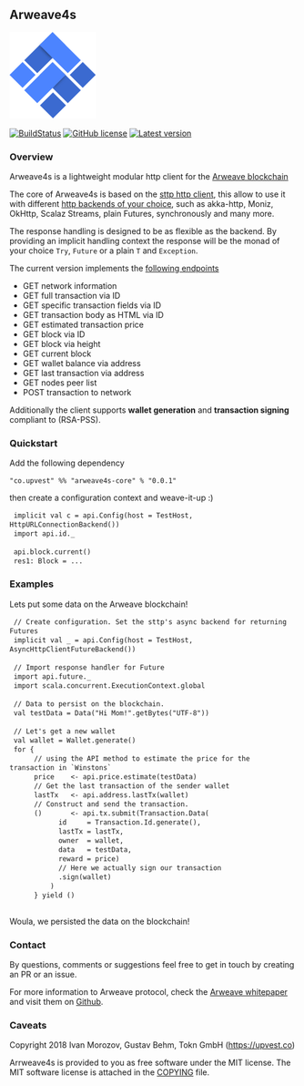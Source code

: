 
## Arweave4s
![arweave4s logo](logo.png)

[![BuildStatus](https://circleci.com/gh/toknapp/arweave4s.svg?style=svg)](https://circleci.com/gh/toknapp/arweave4s)
[![GitHub license](https://img.shields.io/badge/license-MIT-blue.svg)](https://raw.githubusercontent.com/toknapp/arweave4s/develop/COPYING)
[![Latest version](https://index.scala-lang.org/toknapp/arweave4s/arweave4s-core/latest.svg?color=blue&v=1)](https://index.scala-lang.org/toknapp/arweave4s/arweave4s-core)



### Overview

Arweave4s is a lightweight modular http client for the [Arweave blockchain](https://github.com/ArweaveTeam/arweave/)

The core of Arweave4s is based on the [sttp http client](https://github.com/softwaremill/sttp), this allow to use it with 
different [http backends of your choice](http://sttp.readthedocs.io/en/latest/), such as akka-http, Moniz, OkHttp, Scalaz Streams, plain Futures, synchronously and many more.

The response handling is designed to be as flexible as the backend. By providing an implicit handling context the response will be the monad of your choice `Try`, `Future` 
or a plain `T` and `Exception`. 

The current version implements the [following endpoints](https://raw.githubusercontent.com/ArweaveTeam/arweave/master/http_iface_docs.md) 

* GET network information
* GET full transaction via ID
* GET specific transaction fields via ID
* GET transaction body as HTML via ID
* GET estimated transaction price
* GET block via ID
* GET block via height
* GET current block
* GET wallet balance via address
* GET last transaction via address
* GET nodes peer list
* POST transaction to network

Additionally the client supports **wallet generation** and **transaction signing** compliant to (RSA-PSS). 

### Quickstart

Add the following dependency

```
"co.upvest" %% "arweave4s-core" % "0.0.1"
```
then create a configuration context and weave-it-up :)

```
 implicit val c = api.Config(host = TestHost, HttpURLConnectionBackend())
 import api.id._
 
 api.block.current()
 res1: Block = ...
```

### Examples

Lets put some data on the Arweave blockchain!
```
 // Create configuration. Set the sttp's async backend for returning Futures
 implicit val _ = api.Config(host = TestHost, AsyncHttpClientFutureBackend())
 
 // Import response handler for Future
 import api.future._
 import scala.concurrent.ExecutionContext.global
 
 // Data to persist on the blockchain.
 val testData = Data("Hi Mom!".getBytes("UTF-8"))
 
 // Let's get a new wallet
 val wallet = Wallet.generate()
 for {
      // using the API method to estimate the price for the transaction in `Winstons`
      price    <- api.price.estimate(testData)
      // Get the last transaction of the sender wallet
      lastTx   <- api.address.lastTx(wallet)
      // Construct and send the transaction.
      ()       <- api.tx.submit(Transaction.Data(
            id     = Transaction.Id.generate(),
            lastTx = lastTx,
            owner  = wallet,
            data   = testData,
            reward = price)
            // Here we actually sign our transaction
            .sign(wallet)
          )
      } yield ()
      
```
Woula, we persisted the data on the blockchain!


### Contact

By questions, comments or suggestions feel free to get in touch by creating an PR or an issue.

For more information to Arweave protocol, check the [Arweave whitepaper](https://www.arweave.org/files/arweave-whitepaper.pdf)
and visit them on [Github](https://github.com/ArweaveTeam/arweave).


### Caveats

Copyright 2018 Ivan Morozov, Gustav Behm, Tokn GmbH (https://upvest.co)

Arrweave4s is provided to you as free software under the MIT license.
The MIT software license is attached in the [COPYING](COPYING) file.